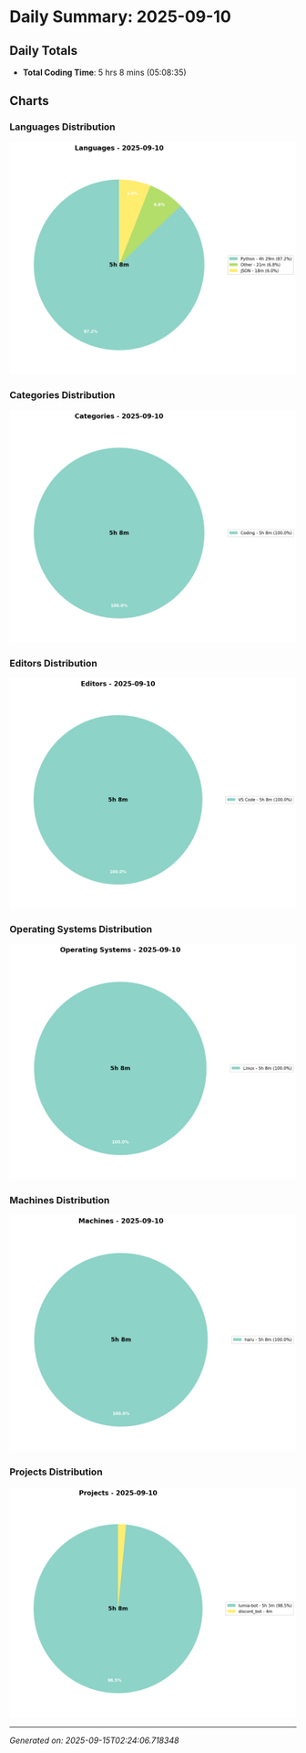 # Daily Summary: 2025-09-10

## Daily Totals
- **Total Coding Time**: 5 hrs 8 mins (05:08:35)

## Charts

### Languages Distribution
![Languages](/charts/languages_-_2025-09-10.png)

### Categories Distribution
![Categories](/charts/categories_-_2025-09-10.png)

### Editors Distribution
![Editors](/charts/editors_-_2025-09-10.png)

### Operating Systems Distribution
![Operating Systems](/charts/operating_systems_-_2025-09-10.png)

### Machines Distribution
![Machines](/charts/machines_-_2025-09-10.png)

### Projects Distribution
![Projects](/charts/projects_-_2025-09-10.png)

---
*Generated on: 2025-09-15T02:24:06.718348*
